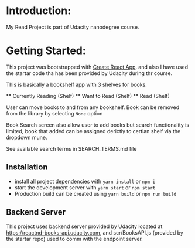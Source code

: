 # Introduction:
My Read Project is part of Udacity nanodegree course.

# Getting Started:
This project was bootstrapped with [Create React App](https://github.com/facebook/create-react-app). and also I have used the startar code tha has been provided by Udacity during thr course.

This is basically a bookshelf app with 3 shelves for books.

** Currently Reading (Shelf)
** Want to Read (Shelf)
** Read (Shelf)

User can move books to and from any bookshelf. Book can be removed from the library by selecting `None` option

Book Search screen also allow user to add books but search functionality is limited, book that added can be assigned derictly to certian shelf via the dropdown mune.


See available search terms in SEARCH_TERMS.md file



## Installation
* install all project dependencies with `yarn install` or `npm i`
* start the development server with `yarn start` or `npm start`
* Production build can be created using  `yarn build` or `npm run build`

## Backend Server

This project uses backend server provided by Udacity located at https://reactnd-books-api.udacity.com, and scr/BooksAPI.js (provided by the startar repo) used to comm with the endpoint server.
